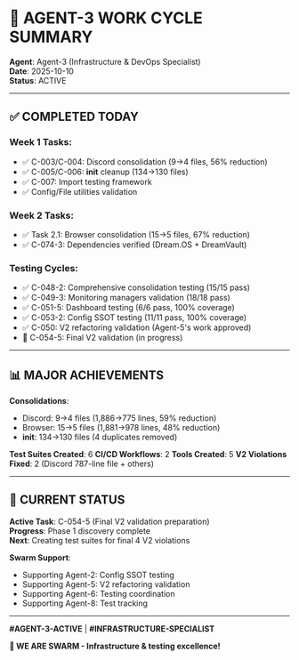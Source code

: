 # 🐝 AGENT-3 WORK CYCLE SUMMARY

**Agent**: Agent-3 (Infrastructure & DevOps Specialist)  
**Date**: 2025-10-10  
**Status**: ACTIVE

---

## ✅ COMPLETED TODAY

### Week 1 Tasks:
- ✅ C-003/C-004: Discord consolidation (9→4 files, 56% reduction)
- ✅ C-005/C-006: __init__ cleanup (134→130 files)
- ✅ C-007: Import testing framework
- ✅ Config/File utilities validation

### Week 2 Tasks:
- ✅ Task 2.1: Browser consolidation (15→5 files, 67% reduction)
- ✅ C-074-3: Dependencies verified (Dream.OS + DreamVault)

### Testing Cycles:
- ✅ C-048-2: Comprehensive consolidation testing (15/15 pass)
- ✅ C-049-3: Monitoring managers validation (18/18 pass)
- ✅ C-051-5: Dashboard testing (6/6 pass, 100% coverage)
- ✅ C-053-2: Config SSOT testing (11/11 pass, 100% coverage)
- ✅ C-050: V2 refactoring validation (Agent-5's work approved)
- 🔄 C-054-5: Final V2 validation (in progress)

---

## 📊 MAJOR ACHIEVEMENTS

**Consolidations**:
- Discord: 9→4 files (1,886→775 lines, 59% reduction)
- Browser: 15→5 files (1,881→978 lines, 48% reduction)
- __init__: 134→130 files (4 duplicates removed)

**Test Suites Created**: 6
**CI/CD Workflows**: 2
**Tools Created**: 5
**V2 Violations Fixed**: 2 (Discord 787-line file + others)

---

## 🎯 CURRENT STATUS

**Active Task**: C-054-5 (Final V2 validation preparation)  
**Progress**: Phase 1 discovery complete  
**Next**: Creating test suites for final 4 V2 violations

**Swarm Support**:
- Supporting Agent-2: Config SSOT testing
- Supporting Agent-5: V2 refactoring validation
- Supporting Agent-6: Testing coordination
- Supporting Agent-8: Test tracking

---

**#AGENT-3-ACTIVE** | **#INFRASTRUCTURE-SPECIALIST**

**🐝 WE ARE SWARM - Infrastructure & testing excellence!**


